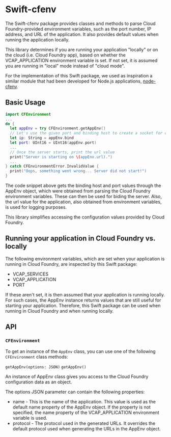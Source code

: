 # Swift-cfenv

The Swift-cfenv package provides classes and methods to parse Cloud Foundry-provided environment variables, such as the port number, IP address, and URL of the application. It also provides default values when running the application locally.

This library determines if you are running your application "locally" or on the cloud (i.e. Cloud Foundry app), based on whether the VCAP_APPLICATION environment variable is set. If not set, it is assumed you are running in "local" mode instead of "cloud mode".

For the implementation of this Swift package, we used as inspiration a similar module that had been developed for Node.js applications, [node-cfenv](https://github.com/cloudfoundry-community/node-cfenv).

## Basic Usage
```swift
import CFEnvironment
...
do {
  let appEnv = try CFEnvironment.getAppEnv()
  // Let's use the given port and binding host to create a socket for our server...
  let ip: String = appEnv.bind
  let port: UInt16 = UInt16(appEnv.port)
  ...
  // Once the server starts, print the url value
  print("Server is starting on \(appEnv.url).")
  ...
} catch CFEnvironmentError.InvalidValue {
  print("Oops, something went wrong... Server did not start!")
}
```

The code snippet above gets the binding host and port values through the AppEnv object, which were obtained from parsing the Cloud Foundry environment variables. These can then be used for biding the server. Also, the url value for the application, also obtained from environment variables, is used for logging purposes.

This library simplifies accessing the configuration values provided by Cloud Foundry.

## Running your application in Cloud Foundry vs. locally
The following environment variables, which are set when your application is running in Cloud Foundry, are inspected by this Swift package:

- VCAP_SERVICES
- VCAP_APPLICATION
- PORT

If these aren't set, it is then assumed that your application is running locally. For such cases, the AppEnv instance returns values that are still useful for starting your application. Therefore, this Swift package can be used when running in Cloud Foundry and when running locally.

## API
### `CFEnvironment`
To get an instance of the `AppEnv` class, you can use one of the following `CFEnvironment` class methods:

`getAppEnv(options: JSON)`
`getAppEnv()`

An instance of AppEnv class gives you access to the Cloud Foundry configuration data as an object.

The options JSON parameter can contain the following properties:

  - name - This is the name of the application. This value is used as the default name property of the AppEnv object. If the property is not specified, the name property of the VCAP_APPLICATION environment variable is used.
  - protocol - The protocol used in the generated URLs. It overrides the default protocol used when generating
  the URLs in the AppEnv object.

